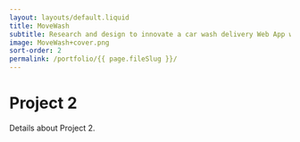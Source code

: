 ```yaml
---
layout: layouts/default.liquid
title: MoveWash
subtitle: Research and design to innovate a car wash delivery Web App with the objective of attracting a new target audience in Belgium.
image: MoveWash+cover.png
sort-order: 2
permalink: /portfolio/{{ page.fileSlug }}/
---
```


# Project 2

Details about Project 2.


